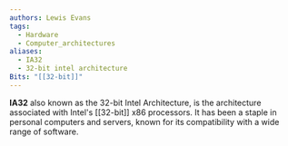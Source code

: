 ```yaml
---
authors: Lewis Evans
tags:
  - Hardware
  - Computer_architectures
aliases:
  - IA32
  - 32-bit intel architecture
Bits: "[[32-bit]]"
---
```

**IA32** also known as the 32-bit Intel Architecture, is the architecture associated with Intel's [[32-bit]] x86 processors. It has been a staple in personal computers and servers, known for its compatibility with a wide range of software.